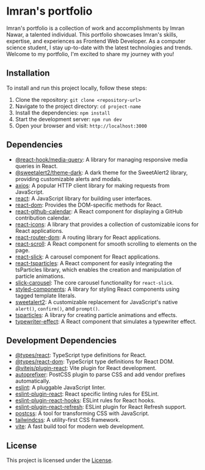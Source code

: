# Imran's portfolio

Imran's portfolio is a collection of work and accomplishments by Imran Nawar, a talented individual. This portfolio showcases Imran's skills, expertise, and experiences as Frontend Web Developer. As a computer science student, I stay up-to-date with the latest technologies and trends. Welcome to my portfolio, I'm excited to share my journey with you!

## Installation
To install and run this project locally, follow these steps:

1. Clone the repository: `git clone <repository-url>`
2. Navigate to the project directory: `cd project-name`
3. Install the dependencies: `npm install`
4. Start the development server: `npm run dev`
5. Open your browser and visit: `http://localhost:3000`

## Dependencies

- [@react-hook/media-query](https://www.npmjs.com/package/@react-hook/media-query): A library for managing responsive media queries in React.
- [@sweetalert2/theme-dark](https://www.npmjs.com/package/@sweetalert2/theme-dark): A dark theme for the SweetAlert2 library, providing customizable alerts and modals.
- [axios](https://www.npmjs.com/package/axios): A popular HTTP client library for making requests from JavaScript.
- [react](https://www.npmjs.com/package/react): A JavaScript library for building user interfaces.
- [react-dom](https://www.npmjs.com/package/react-dom): Provides the DOM-specific methods for React.
- [react-github-calendar](https://www.npmjs.com/package/react-github-calendar): A React component for displaying a GitHub contribution calendar.
- [react-icons](https://www.npmjs.com/package/react-icons): A library that provides a collection of customizable icons for React applications.
- [react-router-dom](https://www.npmjs.com/package/react-router-dom): A routing library for React applications.
- [react-scroll](https://www.npmjs.com/package/react-scroll): A React component for smooth scrolling to elements on the page.
- [react-slick](https://www.npmjs.com/package/react-slick): A carousel component for React applications.
- [react-tsparticles](https://www.npmjs.com/package/react-tsparticles): A React component for easily integrating the tsParticles library, which enables the creation and manipulation of particle animations.
- [slick-carousel](https://www.npmjs.com/package/slick-carousel): The core carousel functionality for `react-slick`.
- [styled-components](https://www.npmjs.com/package/styled-components): A library for styling React components using tagged template literals.
- [sweetalert2](https://www.npmjs.com/package/sweetalert2): A customizable replacement for JavaScript's native `alert()`, `confirm()`, and `prompt()`.
- [tsparticles](https://www.npmjs.com/package/tsparticles): A library for creating particle animations and effects.
- [typewriter-effect](https://www.npmjs.com/package/typewriter-effect): A React component that simulates a typewriter effect.

## Development Dependencies

- [@types/react](https://www.npmjs.com/package/@types/react): TypeScript type definitions for React.
- [@types/react-dom](https://www.npmjs.com/package/@types/react-dom): TypeScript type definitions for React DOM.
- [@vitejs/plugin-react](https://www.npmjs.com/package/@vitejs/plugin-react): Vite plugin for React development.
- [autoprefixer](https://www.npmjs.com/package/autoprefixer): PostCSS plugin to parse CSS and add vendor prefixes automatically.
- [eslint](https://www.npmjs.com/package/eslint): A pluggable JavaScript linter.
- [eslint-plugin-react](https://www.npmjs.com/package/eslint-plugin-react): React specific linting rules for ESLint.
- [eslint-plugin-react-hooks](https://www.npmjs.com/package/eslint-plugin-react-hooks): ESLint rules for React hooks.
- [eslint-plugin-react-refresh](https://www.npmjs.com/package/eslint-plugin-react-refresh): ESLint plugin for React Refresh support.
- [postcss](https://www.npmjs.com/package/postcss): A tool for transforming CSS with JavaScript.
- [tailwindcss](https://www.npmjs.com/package/tailwindcss): A utility-first CSS framework.
- [vite](https://www.npmjs.com/package/vite): A fast build tool for modern web development.

## License

This project is licensed under the [License](LICENSE).
